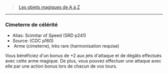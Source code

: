 ﻿> [Les objets magiques de A à Z](hd_magicitems_az_les_objets_magiques_de_a_a_z.md)

---

### Cimeterre de célérité

- Alias: Scimitar of Speed (SRD p241)
- Source: (CDC p160)
-  Arme (cimeterre), très rare (harmonisation requise)

Vous bénéficiez d'un bonus de +2 aux jets d'attaque et de dégâts effectués avec cette arme magique. De plus, vous pouvez effectuer une attaque avec elle par une action bonus lors de chacun de vos tours.


